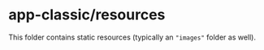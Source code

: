 # app-classic/resources

This folder contains static resources (typically an `"images"` folder as well).
